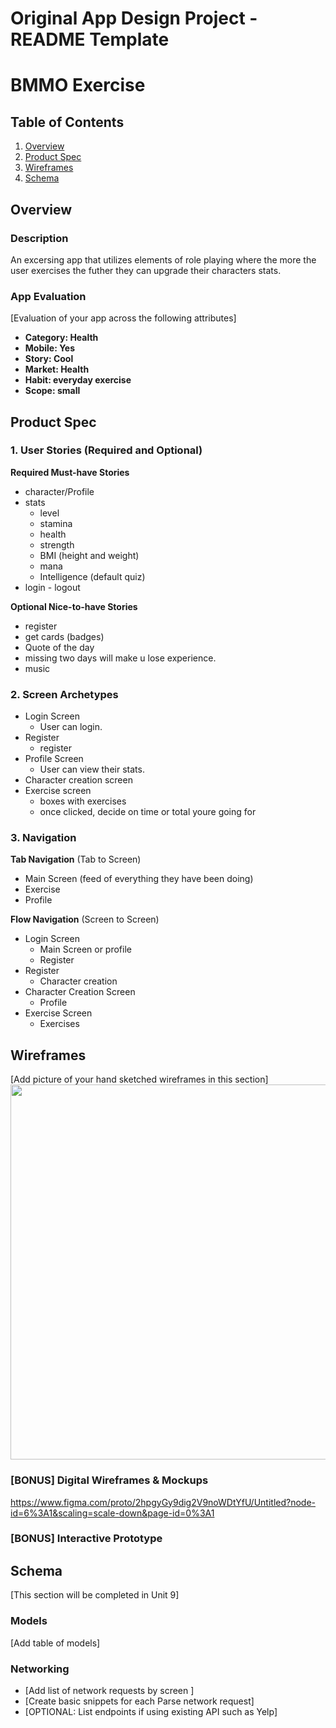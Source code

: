 Original App Design Project - README Template
===

# BMMO Exercise

## Table of Contents
1. [Overview](#Overview)
1. [Product Spec](#Product-Spec)
1. [Wireframes](#Wireframes)
2. [Schema](#Schema)

## Overview
### Description
An excersing app that utilizes elements of role playing where the more the user exercises the futher they can upgrade their characters stats.

### App Evaluation
[Evaluation of your app across the following attributes]
- **Category: Health**
- **Mobile: Yes**
- **Story: Cool**
- **Market: Health**
- **Habit: everyday exercise**
- **Scope: small**

## Product Spec

### 1. User Stories (Required and Optional)

**Required Must-have Stories**

* character/Profile
* stats
  * level
  * stamina
  * health
  * strength
  * BMI (height and weight)
  * mana
  * Intelligence (default quiz)
* login - logout


**Optional Nice-to-have Stories**

* register
* get cards (badges)
* Quote of the day
* missing two days will make u lose experience.
* music


### 2. Screen Archetypes

* Login Screen
   * User can login.
* Register
    * register
* Profile Screen
   * User can view their stats.
* Character creation screen
* Exercise screen
    * boxes with exercises
    * once clicked, decide on time or total youre going for

### 3. Navigation

**Tab Navigation** (Tab to Screen)

* Main Screen (feed of everything they have been doing)
* Exercise
* Profile

**Flow Navigation** (Screen to Screen)

* Login Screen
    * Main Screen or profile
    * Register
* Register
    * Character creation
* Character Creation Screen
    * Profile
* Exercise Screen
    * Exercises

## Wireframes
[Add picture of your hand sketched wireframes in this section]
<img src=
"https://imgur.com/a/1vL9u02"
width=600>

### [BONUS] Digital Wireframes & Mockups
https://www.figma.com/proto/2hpgyGy9dig2V9noWDtYfU/Untitled?node-id=6%3A1&scaling=scale-down&page-id=0%3A1
### [BONUS] Interactive Prototype

## Schema 
[This section will be completed in Unit 9]
### Models
[Add table of models]
### Networking
- [Add list of network requests by screen ]
- [Create basic snippets for each Parse network request]
- [OPTIONAL: List endpoints if using existing API such as Yelp]
